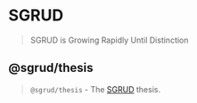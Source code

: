 # SGRUD
> SGRUD is Growing Rapidly Until Distinction

## @sgrud/thesis
> `@sgrud/thesis` - The [SGRUD](https://sgrud.github.io) thesis.
